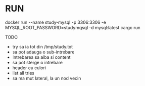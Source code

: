 RUN
===
docker run --name study-mysql -p 3306:3306 -e MYSQL_ROOT_PASSWORD=studymqsql -d mysql:latest
cargo run


TODO
- try sa ia tot din /tmp/study.txt
- sa pot adauga o sub-intrebare
- Intrebarea sa aiba si content
- sa pot sterge o intrebare
- header cu culori
- list all tries
- sa ma mut lateral, la un nod vecin
